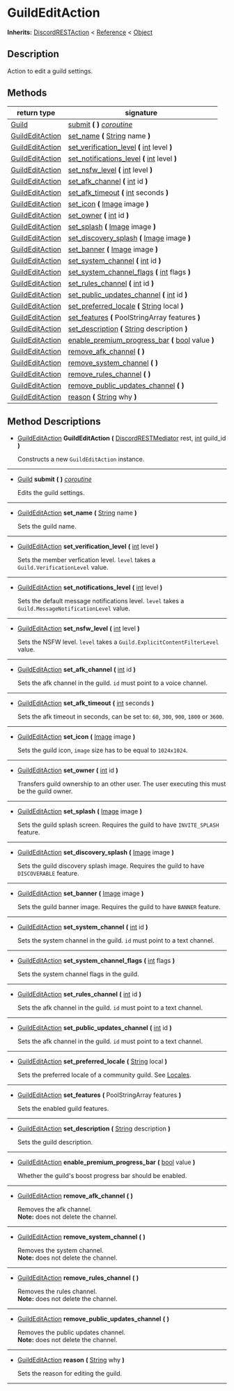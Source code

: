   
# GuildEditAction
  
**Inherits:** [DiscordRESTAction](./class_discordrestaction.md) < [Reference](https://docs.godotengine.org/en/3.5/classes/class_reference.html) < [Object](https://docs.godotengine.org/en/3.5/classes/class_object.html)  
  
  
## Description
  
Action to edit a guild settings.  
  
## Methods
  
| return type                                   | signature                                                                                                                                                   |
|-----------------------------------------------|-------------------------------------------------------------------------------------------------------------------------------------------------------------|
| [Guild](./class_guild.md)                     | [submit](#method-submit) **(**  **)** <u>_coroutine_</u>                                                                                                    |
| [GuildEditAction](./class_guildeditaction.md) | [set\_name](#method-set-name) **(** [String](https://docs.godotengine.org/en/3.5/classes/class_string.html) name **)**                                      |
| [GuildEditAction](./class_guildeditaction.md) | [set\_verification\_level](#method-set-verification-level) **(** [int](https://docs.godotengine.org/en/3.5/classes/class_int.html) level **)**              |
| [GuildEditAction](./class_guildeditaction.md) | [set\_notifications\_level](#method-set-notifications-level) **(** [int](https://docs.godotengine.org/en/3.5/classes/class_int.html) level **)**            |
| [GuildEditAction](./class_guildeditaction.md) | [set\_nsfw\_level](#method-set-nsfw-level) **(** [int](https://docs.godotengine.org/en/3.5/classes/class_int.html) level **)**                              |
| [GuildEditAction](./class_guildeditaction.md) | [set\_afk\_channel](#method-set-afk-channel) **(** [int](https://docs.godotengine.org/en/3.5/classes/class_int.html) id **)**                               |
| [GuildEditAction](./class_guildeditaction.md) | [set\_afk\_timeout](#method-set-afk-timeout) **(** [int](https://docs.godotengine.org/en/3.5/classes/class_int.html) seconds **)**                          |
| [GuildEditAction](./class_guildeditaction.md) | [set\_icon](#method-set-icon) **(** [Image](https://docs.godotengine.org/en/3.5/classes/class_image.html) image **)**                                       |
| [GuildEditAction](./class_guildeditaction.md) | [set\_owner](#method-set-owner) **(** [int](https://docs.godotengine.org/en/3.5/classes/class_int.html) id **)**                                            |
| [GuildEditAction](./class_guildeditaction.md) | [set\_splash](#method-set-splash) **(** [Image](https://docs.godotengine.org/en/3.5/classes/class_image.html) image **)**                                   |
| [GuildEditAction](./class_guildeditaction.md) | [set\_discovery\_splash](#method-set-discovery-splash) **(** [Image](https://docs.godotengine.org/en/3.5/classes/class_image.html) image **)**              |
| [GuildEditAction](./class_guildeditaction.md) | [set\_banner](#method-set-banner) **(** [Image](https://docs.godotengine.org/en/3.5/classes/class_image.html) image **)**                                   |
| [GuildEditAction](./class_guildeditaction.md) | [set\_system\_channel](#method-set-system-channel) **(** [int](https://docs.godotengine.org/en/3.5/classes/class_int.html) id **)**                         |
| [GuildEditAction](./class_guildeditaction.md) | [set\_system\_channel\_flags](#method-set-system-channel-flags) **(** [int](https://docs.godotengine.org/en/3.5/classes/class_int.html) flags **)**         |
| [GuildEditAction](./class_guildeditaction.md) | [set\_rules\_channel](#method-set-rules-channel) **(** [int](https://docs.godotengine.org/en/3.5/classes/class_int.html) id **)**                           |
| [GuildEditAction](./class_guildeditaction.md) | [set\_public\_updates\_channel](#method-set-public-updates-channel) **(** [int](https://docs.godotengine.org/en/3.5/classes/class_int.html) id **)**        |
| [GuildEditAction](./class_guildeditaction.md) | [set\_preferred\_locale](#method-set-preferred-locale) **(** [String](https://docs.godotengine.org/en/3.5/classes/class_string.html) local **)**            |
| [GuildEditAction](./class_guildeditaction.md) | [set\_features](#method-set-features) **(** PoolStringArray features **)**                                                                                  |
| [GuildEditAction](./class_guildeditaction.md) | [set\_description](#method-set-description) **(** [String](https://docs.godotengine.org/en/3.5/classes/class_string.html) description **)**                 |
| [GuildEditAction](./class_guildeditaction.md) | [enable\_premium\_progress\_bar](#method-enable-premium-progress-bar) **(** [bool](https://docs.godotengine.org/en/3.5/classes/class_bool.html) value **)** |
| [GuildEditAction](./class_guildeditaction.md) | [remove\_afk\_channel](#method-remove-afk-channel) **(**  **)**                                                                                             |
| [GuildEditAction](./class_guildeditaction.md) | [remove\_system\_channel](#method-remove-system-channel) **(**  **)**                                                                                       |
| [GuildEditAction](./class_guildeditaction.md) | [remove\_rules\_channel](#method-remove-rules-channel) **(**  **)**                                                                                         |
| [GuildEditAction](./class_guildeditaction.md) | [remove\_public\_updates\_channel](#method-remove-public-updates-channel) **(**  **)**                                                                      |
| [GuildEditAction](./class_guildeditaction.md) | [reason](#method-reason) **(** [String](https://docs.godotengine.org/en/3.5/classes/class_string.html) why **)**                                            |  
  
## Method Descriptions
  
- <a name="method-GuildEditAction"></a>[GuildEditAction](./class_guildeditaction.md) **GuildEditAction** **(** [DiscordRESTMediator](./class_discordrestmediator.md) rest, [int](https://docs.godotengine.org/en/3.5/classes/class_int.html) guild\_id **)**  
  
	Constructs a new `GuildEditAction` instance.  
________________

- <a name="method-submit"></a>[Guild](./class_guild.md) **submit** **(**  **)** <u>_coroutine_</u>  
  
	Edits the guild settings.  
________________

- <a name="method-set-name"></a>[GuildEditAction](./class_guildeditaction.md) **set\_name** **(** [String](https://docs.godotengine.org/en/3.5/classes/class_string.html) name **)**  
  
	Sets the guild name.  
________________

- <a name="method-set-verification-level"></a>[GuildEditAction](./class_guildeditaction.md) **set\_verification\_level** **(** [int](https://docs.godotengine.org/en/3.5/classes/class_int.html) level **)**  
  
	Sets the member verfication level.
	`level` takes a `Guild.VerificationLevel` value.  
________________

- <a name="method-set-notifications-level"></a>[GuildEditAction](./class_guildeditaction.md) **set\_notifications\_level** **(** [int](https://docs.godotengine.org/en/3.5/classes/class_int.html) level **)**  
  
	Sets the default message notifications level.
	`level` takes a `Guild.MessageNotificationLevel` value.  
________________

- <a name="method-set-nsfw-level"></a>[GuildEditAction](./class_guildeditaction.md) **set\_nsfw\_level** **(** [int](https://docs.godotengine.org/en/3.5/classes/class_int.html) level **)**  
  
	Sets the NSFW level.
	`level` takes a `Guild.ExplicitContentFilterLevel` value.  
________________

- <a name="method-set-afk-channel"></a>[GuildEditAction](./class_guildeditaction.md) **set\_afk\_channel** **(** [int](https://docs.godotengine.org/en/3.5/classes/class_int.html) id **)**  
  
	Sets the afk channel in the guild.
	`id` must point to a voice channel.  
________________

- <a name="method-set-afk-timeout"></a>[GuildEditAction](./class_guildeditaction.md) **set\_afk\_timeout** **(** [int](https://docs.godotengine.org/en/3.5/classes/class_int.html) seconds **)**  
  
	Sets the afk timeout in seconds, can be set to: `60`, `300`, `900`, `1800` or `3600`.  
________________

- <a name="method-set-icon"></a>[GuildEditAction](./class_guildeditaction.md) **set\_icon** **(** [Image](https://docs.godotengine.org/en/3.5/classes/class_image.html) image **)**  
  
	Sets the guild icon, `image` size has to be equal to `1024x1024`.  
________________

- <a name="method-set-owner"></a>[GuildEditAction](./class_guildeditaction.md) **set\_owner** **(** [int](https://docs.godotengine.org/en/3.5/classes/class_int.html) id **)**  
  
	Transfers guild ownership to an other user.
	The user executing this must be the guild owner.  
________________

- <a name="method-set-splash"></a>[GuildEditAction](./class_guildeditaction.md) **set\_splash** **(** [Image](https://docs.godotengine.org/en/3.5/classes/class_image.html) image **)**  
  
	Sets the guild splash screen.
	Requires the guild to have `INVITE_SPLASH` feature.  
________________

- <a name="method-set-discovery-splash"></a>[GuildEditAction](./class_guildeditaction.md) **set\_discovery\_splash** **(** [Image](https://docs.godotengine.org/en/3.5/classes/class_image.html) image **)**  
  
	Sets the guild discovery splash image.
	Requires the guild to have `DISCOVERABLE` feature.  
________________

- <a name="method-set-banner"></a>[GuildEditAction](./class_guildeditaction.md) **set\_banner** **(** [Image](https://docs.godotengine.org/en/3.5/classes/class_image.html) image **)**  
  
	Sets the guild banner image.
	Requires the guild to have `BANNER` feature.  
________________

- <a name="method-set-system-channel"></a>[GuildEditAction](./class_guildeditaction.md) **set\_system\_channel** **(** [int](https://docs.godotengine.org/en/3.5/classes/class_int.html) id **)**  
  
	Sets the system channel in the guild.
	`id` must point to a text channel.  
________________

- <a name="method-set-system-channel-flags"></a>[GuildEditAction](./class_guildeditaction.md) **set\_system\_channel\_flags** **(** [int](https://docs.godotengine.org/en/3.5/classes/class_int.html) flags **)**  
  
	Sets the system channel flags in the guild.  
________________

- <a name="method-set-rules-channel"></a>[GuildEditAction](./class_guildeditaction.md) **set\_rules\_channel** **(** [int](https://docs.godotengine.org/en/3.5/classes/class_int.html) id **)**  
  
	Sets the afk channel in the guild.
	`id` must point to a text channel.  
________________

- <a name="method-set-public-updates-channel"></a>[GuildEditAction](./class_guildeditaction.md) **set\_public\_updates\_channel** **(** [int](https://docs.godotengine.org/en/3.5/classes/class_int.html) id **)**  
  
	Sets the afk channel in the guild.
	`id` must point to a text channel.  
________________

- <a name="method-set-preferred-locale"></a>[GuildEditAction](./class_guildeditaction.md) **set\_preferred\_locale** **(** [String](https://docs.godotengine.org/en/3.5/classes/class_string.html) local **)**  
  
	Sets the preferred locale of a community guild.
	See [Locales](https://discord.com/developers/docs/reference#locales).  
________________

- <a name="method-set-features"></a>[GuildEditAction](./class_guildeditaction.md) **set\_features** **(** PoolStringArray features **)**  
  
	Sets the enabled guild features.  
________________

- <a name="method-set-description"></a>[GuildEditAction](./class_guildeditaction.md) **set\_description** **(** [String](https://docs.godotengine.org/en/3.5/classes/class_string.html) description **)**  
  
	Sets the guild description.  
________________

- <a name="method-enable-premium-progress-bar"></a>[GuildEditAction](./class_guildeditaction.md) **enable\_premium\_progress\_bar** **(** [bool](https://docs.godotengine.org/en/3.5/classes/class_bool.html) value **)**  
  
	Whether the guild's boost progress bar should be enabled.  
________________

- <a name="method-remove-afk-channel"></a>[GuildEditAction](./class_guildeditaction.md) **remove\_afk\_channel** **(**  **)**  
  
	Removes the afk channel.  
	**Note:** does not delete the channel.  
________________

- <a name="method-remove-system-channel"></a>[GuildEditAction](./class_guildeditaction.md) **remove\_system\_channel** **(**  **)**  
  
	Removes the system channel.  
	**Note:** does not delete the channel.  
________________

- <a name="method-remove-rules-channel"></a>[GuildEditAction](./class_guildeditaction.md) **remove\_rules\_channel** **(**  **)**  
  
	Removes the rules channel.  
	**Note:** does not delete the channel.  
________________

- <a name="method-remove-public-updates-channel"></a>[GuildEditAction](./class_guildeditaction.md) **remove\_public\_updates\_channel** **(**  **)**  
  
	Removes the public updates channel.  
	**Note:** does not delete the channel.  
________________

- <a name="method-reason"></a>[GuildEditAction](./class_guildeditaction.md) **reason** **(** [String](https://docs.godotengine.org/en/3.5/classes/class_string.html) why **)**  
  
	Sets the reason for editing the guild.  
________________

  
